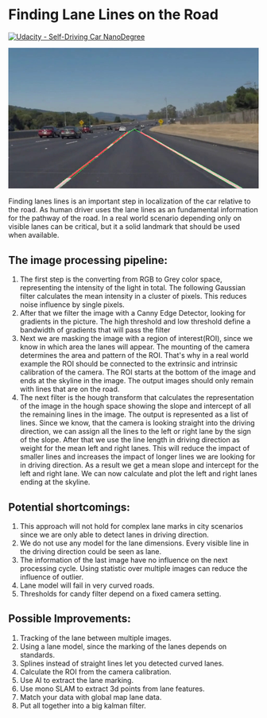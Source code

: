 # **Finding Lane Lines on the Road** 
[![Udacity - Self-Driving Car NanoDegree](https://s3.amazonaws.com/udacity-sdc/github/shield-carnd.svg)](http://www.udacity.com/drive)

[![Live Demo](https://raw.githubusercontent.com/Ly0n/CarND-LaneLines-cY/master/video_out/solidWhiteRight.jpg)](https://raw.githubusercontent.com/Ly0n/CarND-LaneLines-cY/master/video_out/solidWhiteRight.mp4)


Finding lanes lines is an important step in localization of the car relative to the road.
As human driver uses the lane lines as an fundamental information for the pathway of the road.
In a real world scenario depending only on visible lanes can be critical, but it a solid landmark that 
should be used when available.

## The image processing pipeline:

1. The first step is the converting from RGB to Grey color space, representing the intensity of the light in total. The following Gaussian filter calculates the mean intensity in a cluster of pixels. This reduces noise influence by single pixels.
2. After that we filter the image with a Canny Edge Detector, looking for gradients in the picture. The high threshold and low threshold define a bandwidth of gradients that will pass the filter
3. Next we are masking the image with a region of interest(ROI), since we know in which area the lanes will appear. The mounting of the camera determines the area and pattern of the ROI. That's why in a real world example the ROI should be connected to the extrinsic and intrinsic calibration of the camera. The ROI starts at the bottom of the image and ends at the skyline in the image. The output images should only remain with lines that are on the road.
4. The next filter is the hough transform that calculates the representation of the image in the hough space showing the slope and intercept of all the remaining lines in the image. The output is represented as a list of lines. Since we know, that the camera is looking straight into the driving direction, we can assign all the lines to the left or right lane by the sign of the slope. After that we use the line length in driving direction as weight for the mean left and right lanes. This will reduce the impact of smaller lines and increases the impact of longer lines we are looking for in driving direction. As a result we get a mean slope and intercept for the left and right lane. We can now calculate and plot the left and right lanes ending at the skyline.

## Potential shortcomings:

1. This approach will not hold for complex lane marks in city scenarios since we are only able to detect lanes in driving direction.
2. We do not use any model for the lane dimensions. Every visible line in the driving direction could be seen as lane.
3. The information of the last image have no influence on the next processing cycle. Using statistic over multiple images can reduce the influence of outlier.
4. Lane model will fail in very curved roads.
5. Thresholds for candy filter depend on a fixed camera setting.

## Possible Improvements:

1. Tracking of the lane between multiple images.
2. Using a lane model, since the marking of the lanes depends on standards.
3. Splines instead of straight lines let you detected curved lanes.
4. Calculate the ROI from the camera calibration.
5. Use AI to extract the lane marking.
6. Use mono SLAM to extract 3d points from lane features.
8. Match your data with global map lane data.
9. Put all together into a big kalman filter.

